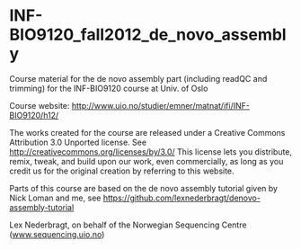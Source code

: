 INF-BIO9120_fall2012_de_novo_assembly
=====================================

Course material for the de novo assembly part (including readQC and trimming) for the INF-BIO9120 course at Univ. of Oslo

Course website: http://www.uio.no/studier/emner/matnat/ifi/INF-BIO9120/h12/

The works created for the course are released under a Creative Commons Attribution 3.0 Unported license. See http://creativecommons.org/licenses/by/3.0/
This license lets you distribute, remix, tweak, and build upon our work, even commercially, as long as you credit us for the original creation
by referring to this website.

Parts of this course are based on the de novo assembly tutorial given by Nick Loman and me, see https://github.com/lexnederbragt/denovo-assembly-tutorial

Lex Nederbragt, on behalf of the Norwegian Sequencing Centre (www.sequencing.uio.no)
